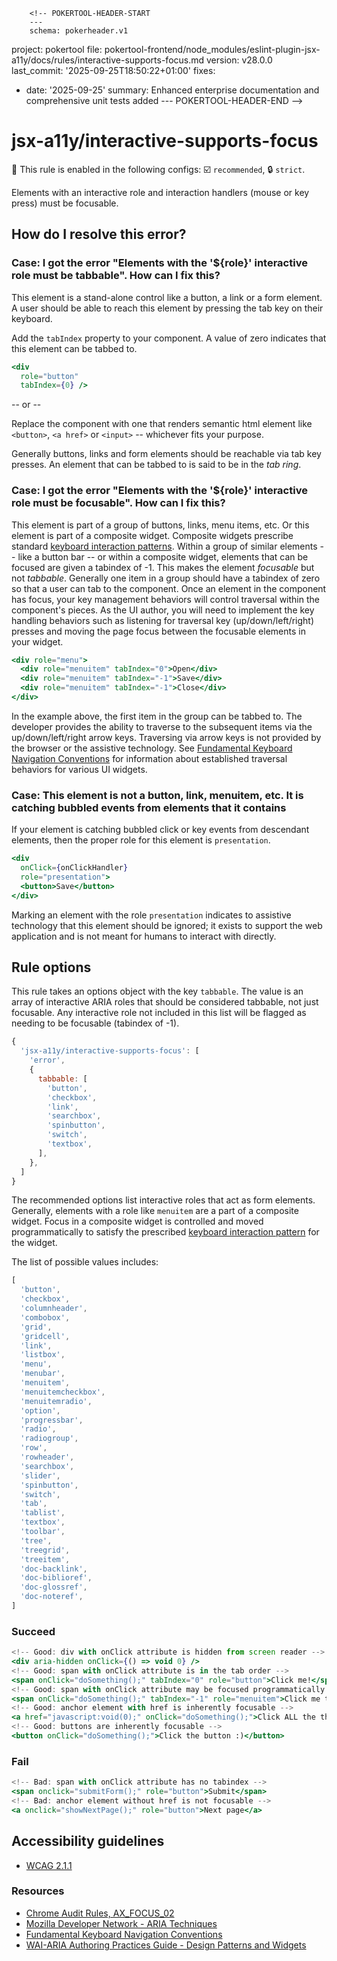         <!-- POKERTOOL-HEADER-START
        ---
        schema: pokerheader.v1
project: pokertool
file: pokertool-frontend/node_modules/eslint-plugin-jsx-a11y/docs/rules/interactive-supports-focus.md
version: v28.0.0
last_commit: '2025-09-25T18:50:22+01:00'
fixes:
- date: '2025-09-25'
  summary: Enhanced enterprise documentation and comprehensive unit tests added
        ---
        POKERTOOL-HEADER-END -->
# jsx-a11y/interactive-supports-focus

💼 This rule is enabled in the following configs: ☑️ `recommended`, 🔒 `strict`.

<!-- end auto-generated rule header -->

Elements with an interactive role and interaction handlers (mouse or key press) must be focusable.

## How do I resolve this error?

### Case: I got the error "Elements with the '${role}' interactive role must be tabbable". How can I fix this?

This element is a stand-alone control like a button, a link or a form element. A user should be able to reach this element by pressing the tab key on their keyboard.

Add the `tabIndex` property to your component. A value of zero indicates that this element can be tabbed to.

```jsx
<div
  role="button"
  tabIndex={0} />
```

-- or --

Replace the component with one that renders semantic html element like `<button>`, `<a href>` or `<input>` -- whichever fits your purpose.

Generally buttons, links and form elements should be reachable via tab key presses. An element that can be tabbed to is said to be in the _tab ring_.

### Case: I got the error "Elements with the '${role}' interactive role must be focusable". How can I fix this?

This element is part of a group of buttons, links, menu items, etc. Or this element is part of a composite widget. Composite widgets prescribe standard [keyboard interaction patterns](https://www.w3.org/TR/wai-aria-practices-1.1/#kbd_generalnav). Within a group of similar elements -- like a button bar -- or within a composite widget, elements that can be focused are given a tabindex of -1. This makes the element _focusable_ but not _tabbable_. Generally one item in a group should have a tabindex of zero so that a user can tab to the component. Once an element in the component has focus, your key management behaviors will control traversal within the component's pieces. As the UI author, you will need to implement the key handling behaviors such as listening for traversal key (up/down/left/right) presses and moving the page focus between the focusable elements in your widget.

```jsx
<div role="menu">
  <div role="menuitem" tabIndex="0">Open</div>
  <div role="menuitem" tabIndex="-1">Save</div>
  <div role="menuitem" tabIndex="-1">Close</div>
</div>
```

In the example above, the first item in the group can be tabbed to. The developer provides the ability to traverse to the subsequent items via the up/down/left/right arrow keys. Traversing via arrow keys is not provided by the browser or the assistive technology. See [Fundamental Keyboard Navigation Conventions](https://www.w3.org/TR/wai-aria-practices-1.1/#kbd_generalnav) for information about established traversal behaviors for various UI widgets.

### Case: This element is not a button, link, menuitem, etc. It is catching bubbled events from elements that it contains

If your element is catching bubbled click or key events from descendant elements, then the proper role for this element is `presentation`.

```jsx
<div
  onClick={onClickHandler}
  role="presentation">
  <button>Save</button>
</div>
```

Marking an element with the role `presentation` indicates to assistive technology that this element should be ignored; it exists to support the web application and is not meant for humans to interact with directly.

## Rule options

This rule takes an options object with the key `tabbable`. The value is an array of interactive ARIA roles that should be considered tabbable, not just focusable. Any interactive role not included in this list will be flagged as needing to be focusable (tabindex of -1).

```js
{
  'jsx-a11y/interactive-supports-focus': [
    'error',
    {
      tabbable: [
        'button',
        'checkbox',
        'link',
        'searchbox',
        'spinbutton',
        'switch',
        'textbox',
      ],
    },
  ]
}
```

The recommended options list interactive roles that act as form elements. Generally, elements with a role like `menuitem` are a part of a composite widget. Focus in a composite widget is controlled and moved programmatically to satisfy the prescribed [keyboard interaction pattern](https://www.w3.org/TR/wai-aria-practices-1.1/#kbd_generalnav) for the widget.

The list of possible values includes:

```js
[
  'button',
  'checkbox',
  'columnheader',
  'combobox',
  'grid',
  'gridcell',
  'link',
  'listbox',
  'menu',
  'menubar',
  'menuitem',
  'menuitemcheckbox',
  'menuitemradio',
  'option',
  'progressbar',
  'radio',
  'radiogroup',
  'row',
  'rowheader',
  'searchbox',
  'slider',
  'spinbutton',
  'switch',
  'tab',
  'tablist',
  'textbox',
  'toolbar',
  'tree',
  'treegrid',
  'treeitem',
  'doc-backlink',
  'doc-biblioref',
  'doc-glossref',
  'doc-noteref',
]
```

### Succeed

```jsx
<!-- Good: div with onClick attribute is hidden from screen reader -->
<div aria-hidden onClick={() => void 0} />
<!-- Good: span with onClick attribute is in the tab order -->
<span onClick="doSomething();" tabIndex="0" role="button">Click me!</span>
<!-- Good: span with onClick attribute may be focused programmatically -->
<span onClick="doSomething();" tabIndex="-1" role="menuitem">Click me too!</span>
<!-- Good: anchor element with href is inherently focusable -->
<a href="javascript:void(0);" onClick="doSomething();">Click ALL the things!</a>
<!-- Good: buttons are inherently focusable -->
<button onClick="doSomething();">Click the button :)</button>
```

### Fail

```jsx
<!-- Bad: span with onClick attribute has no tabindex -->
<span onclick="submitForm();" role="button">Submit</span>
<!-- Bad: anchor element without href is not focusable -->
<a onclick="showNextPage();" role="button">Next page</a>
```

## Accessibility guidelines

- [WCAG 2.1.1](https://www.w3.org/WAI/WCAG21/Understanding/keyboard)

### Resources

- [Chrome Audit Rules, AX_FOCUS_02](https://github.com/GoogleChrome/accessibility-developer-tools/wiki/Audit-Rules#ax_focus_02)
- [Mozilla Developer Network - ARIA Techniques](https://developer.mozilla.org/en-US/docs/Web/Accessibility/ARIA/ARIA_Techniques/Using_the_button_role#Keyboard_and_focus)
- [Fundamental Keyboard Navigation Conventions](https://www.w3.org/TR/wai-aria-practices-1.1/#kbd_generalnav)
- [WAI-ARIA Authoring Practices Guide - Design Patterns and Widgets](https://www.w3.org/TR/wai-aria-practices-1.1/#aria_ex)
